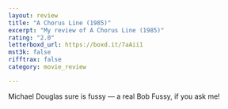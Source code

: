 ```yaml
---
layout: review
title: "A Chorus Line (1985)"
excerpt: "My review of A Chorus Line (1985)"
rating: "2.0"
letterboxd_url: https://boxd.it/7aAii1
mst3k: false
rifftrax: false
category: movie_review

---
```


Michael Douglas sure is fussy — a real Bob Fussy, if you ask me!